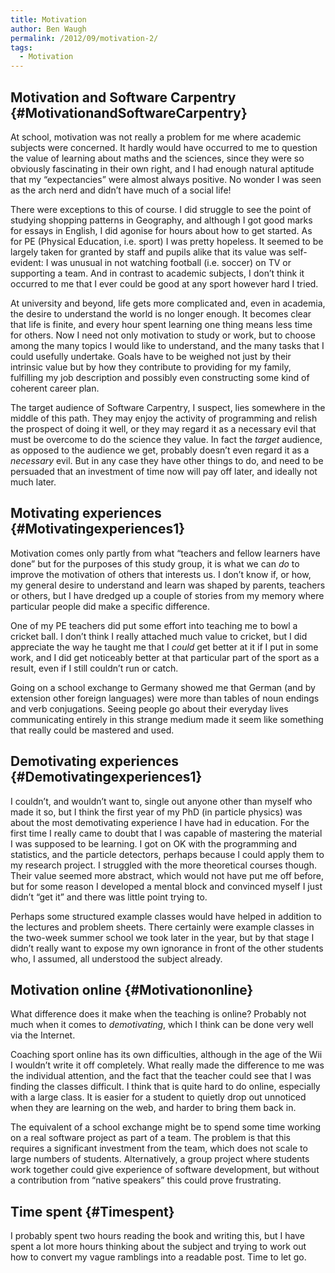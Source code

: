 ```yaml
---
title: Motivation
author: Ben Waugh
permalink: /2012/09/motivation-2/
tags:
  - Motivation
---
```

## Motivation and Software Carpentry {#MotivationandSoftwareCarpentry}

At school, motivation was not really a problem for me where academic subjects were concerned. It hardly would have occurred to me to question the value of learning about maths and the sciences, since they were so obviously fascinating in their own right, and I had enough natural aptitude that my &#8220;expectancies&#8221; were almost always positive. No wonder I was seen as the arch nerd and didn&#8217;t have much of a social life!

There were exceptions to this of course. I did struggle to see the point of studying shopping patterns in Geography, and although I got good marks for essays in English, I did agonise for hours about how to get started. As for PE (Physical Education, i.e. sport) I was pretty hopeless. It seemed to be largely taken for granted by staff and pupils alike that its value was self-evident: I was unusual in not watching football (i.e. soccer) on TV or supporting a team. And in contrast to academic subjects, I don&#8217;t think it occurred to me that I ever could be good at any sport however hard I tried.

At university and beyond, life gets more complicated and, even in academia, the desire to understand the world is no longer enough. It becomes clear that life is finite, and every hour spent learning one thing means less time for others. Now I need not only motivation to study or work, but to choose among the many topics I would like to understand, and the many tasks that I could usefully undertake. Goals have to be weighed not just by their intrinsic value but by how they contribute to providing for my family, fulfilling my job description and possibly even constructing some kind of coherent career plan.

The target audience of Software Carpentry, I suspect, lies somewhere in the middle of this path. They may enjoy the activity of programming and relish the prospect of doing it well, or they may regard it as a necessary evil that must be overcome to do the science they value. In fact the *target* audience, as opposed to the audience we get, probably doesn&#8217;t even regard it as a *necessary* evil. But in any case they have other things to do, and need to be persuaded that an investment of time now will pay off later, and ideally not much later.

## Motivating experiences {#Motivatingexperiences1}

Motivation comes only partly from what &#8220;teachers and fellow learners have done&#8221; but for the purposes of this study group, it is what we can *do* to improve the motivation of others that interests us. I don&#8217;t know if, or how, my general desire to understand and learn was shaped by parents, teachers or others, but I have dredged up a couple of stories from my memory where particular people did make a specific difference.

One of my PE teachers did put some effort into teaching me to bowl a cricket ball. I don&#8217;t think I really attached much value to cricket, but I did appreciate the way he taught me that I *could* get better at it if I put in some work, and I did get noticeably better at that particular part of the sport as a result, even if I still couldn&#8217;t run or catch.

Going on a school exchange to Germany showed me that German (and by extension other foreign languages) were more than tables of noun endings and verb conjugations. Seeing people go about their everyday lives communicating entirely in this strange medium made it seem like something that really could be mastered and used.

## Demotivating experiences {#Demotivatingexperiences1}

I couldn&#8217;t, and wouldn&#8217;t want to, single out anyone other than myself who made it so, but I think the first year of my PhD (in particle physics) was about the most demotivating experience I have had in education. For the first time I really came to doubt that I was capable of mastering the material I was supposed to be learning. I got on OK with the programming and statistics, and the particle detectors, perhaps because I could apply them to my research project. I struggled with the more theoretical courses though. Their value seemed more abstract, which would not have put me off before, but for some reason I developed a mental block and convinced myself I just didn&#8217;t &#8220;get it&#8221; and there was little point trying to.

Perhaps some structured example classes would have helped in addition to the lectures and problem sheets. There certainly were example classes in the two-week summer school we took later in the year, but by that stage I didn&#8217;t really want to expose my own ignorance in front of the other students who, I assumed, all understood the subject already.

## Motivation online {#Motivationonline}

What difference does it make when the teaching is online? Probably not much when it comes to *demotivating*, which I think can be done very well via the Internet.

Coaching sport online has its own difficulties, although in the age of the Wii I wouldn&#8217;t write it off completely. What really made the difference to me was the individual attention, and the fact that the teacher could see that I was finding the classes difficult. I think that is quite hard to do online, especially with a large class. It is easier for a student to quietly drop out unnoticed when they are learning on the web, and harder to bring them back in.

The equivalent of a school exchange might be to spend some time working on a real software project as part of a team. The problem is that this requires a significant investment from the team, which does not scale to large numbers of students. Alternatively, a group project where students work together could give experience of software development, but without a contribution from &#8220;native speakers&#8221; this could prove frustrating.

## Time spent {#Timespent}

I probably spent two hours reading the book and writing this, but I have spent a lot more hours thinking about the subject and trying to work out how to convert my vague ramblings into a readable post. Time to let go.
